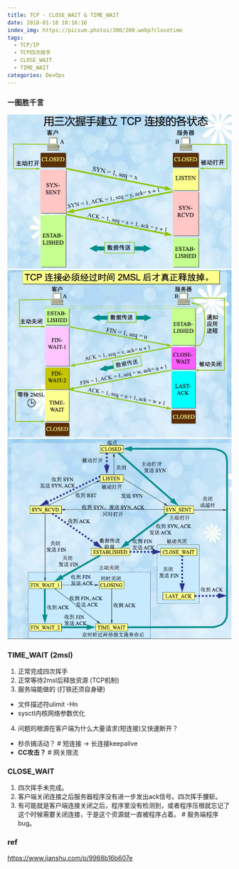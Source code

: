 ```yaml
---
title: TCP - CLOSE_WAIT & TIME_WAIT
date: 2018-01-18 18:16:16
index_img: https://picsum.photos/300/200.webp?closetime
tags:
  - TCP/IP
  - TCP四次挥手
  - CLOSE_WAIT
  - TIME_WAIT
categories: DevOps
---
```

### 一图胜千言
![tcp_hello](/img/tcp_hello.webp)
![tcp_bye](/img/tcp_bye.webp)
![tcp_state](/img/tcp_state.webp)

### TIME_WAIT (2msl)
1. 正常完成四次挥手
2. 正常等待2msl后释放资源 (TCP机制)
3. 服务端能做的 (打铁还须自身硬)
- 文件描述符ulimit -Hn
- sysctl内核网络参数优化
4. 问题的根源在客户端为什么大量请求(短连接)又快速断开？
- 秒杀搞活动？ # 短连接 -> 长连接keepalive
- **CC攻击？** # 网关限流


### CLOSE_WAIT
1. 四次挥手未完成。
2. 客户端关闭连接之后服务器程序没有进一步发出ack信号。四次挥手腰斩。
3. 有可能就是客户端连接关闭之后，程序里没有检测到，或者程序压根就忘记了这个时候需要关闭连接，于是这个资源就一直被程序占着。 # 服务端程序bug。

### ref
https://www.jianshu.com/p/9968b16b607e